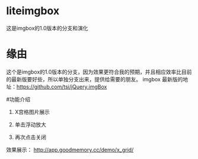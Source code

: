 # liteimgbox
这是imgbox的1.0版本的分支和演化

# 缘由
这个是imgbox的1.0版本的分支，因为效果更符合我的预期，并且相应效率比目前的最新版要好些，所以单独分支出来，提供给需要的朋友。
imgbox 最新版的地址：https://github.com/tsi/jQuery.imgBox

#功能介绍
1. X宫格图片展示

2. 单击浮动放大

3. 再次点击关闭

效果展示： http://app.goodmemory.cc/demo/x_grid/

